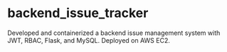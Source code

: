 # backend_issue_tracker
Developed and containerized a backend issue management system with JWT, RBAC, Flask, and MySQL. Deployed on AWS EC2. 
